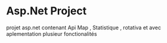 # Asp.Net Project
projet asp.net contenant Api Map , Statistique , rotativa et avec aplementation plusieur fonctionalités
